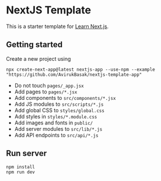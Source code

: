 # NextJS Template
This is a starter template for [Learn Next.js](https://nextjs.org/learn).

## Getting started
Create a new project using
```
npx create-next-app@latest nextjs-app --use-npm --example "https://github.com/AvirukBasak/nextjs-template-app"
```
- Do not touch `pages/_app.jsx`
- Add pages to `pages/*.jsx`
- Add components to `src/components/*.jsx`
- Add JS modules to `src/scripts/*.js`
- Add global CSS to `styles/global.css`
- Add styles in `styles/*.module.css`
- Add images and fonts in `public/`
- Add server modules to `src/lib/*.js`
- Add API endpoints to `src/api/*.js`

## Run server
```
npm install
npm run dev
```
